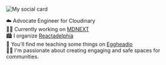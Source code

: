 ![My social card](https://res.cloudinary.com/testing-hooks-upload/image/upload/v1594327700/socials_banner.png)

:cloud: Advocate Engineer for Cloudinary
<br />
👷‍♂️  Currently working on [MDNEXT](https://github.com/domitriusclark/mdnext)
<br />
:cityscape:  I organize [Reactadelphia](https://meetup.com/reactadelphia)
<br />
:egg:  You'll find me teaching some things on [Eggheadio](https://egghead.io/instructors/domitrius-clark)
<br />
👨‍🏫   I'm passionate about creating engaging and safe spaces for communities. 
